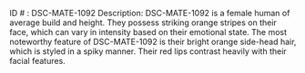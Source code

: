 ID # : DSC-MATE-1092
Description: DSC-MATE-1092 is a female human of average build and height. They possess striking orange stripes on their face, which can vary in intensity based on their emotional state. The most noteworthy feature of DSC-MATE-1092 is their bright orange side-head hair, which is styled in a spiky manner. Their red lips contrast heavily with their facial features.